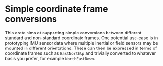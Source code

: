 # Simple coordinate frame conversions

This crate aims at supporting simple conversions between different standard and non-standard
coordinate frames. One potential use-case is in prototyping IMU sensor data where multiple
inertial or field sensors may be mounted in different orientations. These can then be expressed
in terms of coordinate frames such as `EastNorthUp` and trivially converted
to whatever basis you prefer, for example `NorthEastDown`.
